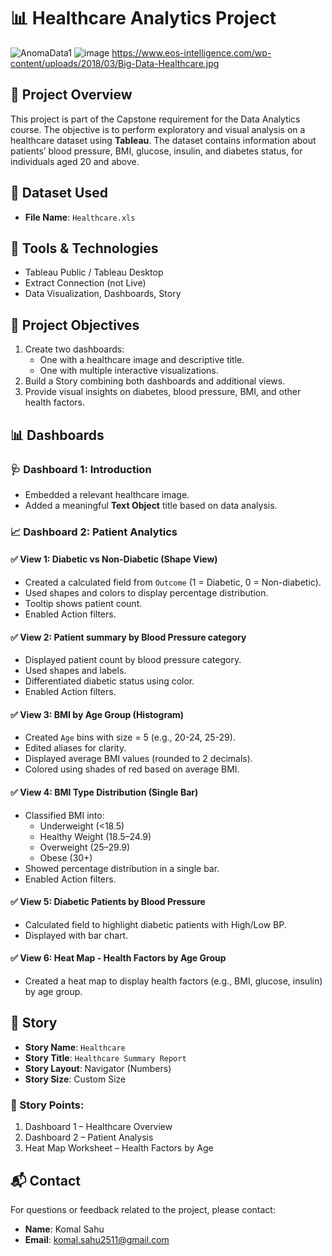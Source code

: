 # 📊 Healthcare Analytics Project
![AnomaData1](https://github.com/user-attachments/assets/b5c2b26f-f267-41ae-a924-8f4d11f208f2)
![image](https://github.com/user-attachments/assets/9ac8d5c8-3ec0-4681-a000-6fe8be68aa4f)
https://www.eos-intelligence.com/wp-content/uploads/2018/03/Big-Data-Healthcare.jpg

## 📁 Project Overview

This project is part of the Capstone requirement for the Data Analytics course. The objective is to perform exploratory and visual analysis on a healthcare dataset using **Tableau**. The dataset contains information about patients’ blood pressure, BMI, glucose, insulin, and diabetes status, for individuals aged 20 and above.

## 📂 Dataset Used

- **File Name**: `Healthcare.xls`

## 🧰 Tools & Technologies

- Tableau Public / Tableau Desktop
- Extract Connection (not Live)
- Data Visualization, Dashboards, Story

## 🎯 Project Objectives

1. Create two dashboards:
   - One with a healthcare image and descriptive title.
   - One with multiple interactive visualizations.
2. Build a Story combining both dashboards and additional views.
3. Provide visual insights on diabetes, blood pressure, BMI, and other health factors.

## 📊 Dashboards

### 🩺 Dashboard 1: Introduction

- Embedded a relevant healthcare image.
- Added a meaningful **Text Object** title based on data analysis.

### 📈 Dashboard 2: Patient Analytics

#### ✅ View 1: Diabetic vs Non-Diabetic (Shape View)
- Created a calculated field from `Outcome` (1 = Diabetic, 0 = Non-diabetic).
- Used shapes and colors to display percentage distribution.
- Tooltip shows patient count.
- Enabled Action filters.

#### ✅ View 2: Patient summary by Blood Pressure category
- Displayed patient count by blood pressure category.
- Used shapes and labels.
- Differentiated diabetic status using color.
- Enabled Action filters.

#### ✅ View 3: BMI by Age Group (Histogram)
- Created `Age` bins with size = 5 (e.g., 20-24, 25-29).
- Edited aliases for clarity.
- Displayed average BMI values (rounded to 2 decimals).
- Colored using shades of red based on average BMI.

#### ✅ View 4: BMI Type Distribution (Single Bar)
- Classified BMI into:
  - Underweight (<18.5)
  - Healthy Weight (18.5–24.9)
  - Overweight (25–29.9)
  - Obese (30+)
- Showed percentage distribution in a single bar.
- Enabled Action filters.

#### ✅ View 5: Diabetic Patients by Blood Pressure
- Calculated field to highlight diabetic patients with High/Low BP.
- Displayed with bar chart.

#### ✅ View 6: Heat Map - Health Factors by Age Group
- Created a heat map to display health factors (e.g., BMI, glucose, insulin) by age group.

## 📖 Story

- **Story Name**: `Healthcare`
- **Story Title**: `Healthcare Summary Report`
- **Story Layout**: Navigator (Numbers)
- **Story Size**: Custom Size

### 📌 Story Points:

1. Dashboard 1 – Healthcare Overview
2. Dashboard 2 – Patient Analysis
3. Heat Map Worksheet – Health Factors by Age

## 📬 Contact

For questions or feedback related to the project, please contact:

- **Name**: Komal Sahu
- **Email**: komal.sahu2511@gmail.com
